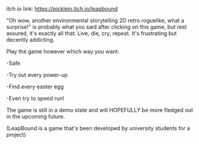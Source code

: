 itch.io link: https://pickleio.itch.io/leapbound

​"Oh wow, another environmental storytelling 2D retro roguelike, what a surprise!" is probably what you said after clicking on this game, but rest assured, it's exactly all that. Live, die, cry, repeat. It's frustrating but decently addicting. 

Play the game however which way you want: 

-Safe

-Try out every power-up

-Find every easter egg 

-Even try to speed run!
 

The game is still in a demo state and will HOPEFULLY be more fledged out in the upcoming future.

(LeapBound is a game that's been developed by university students for a project)
